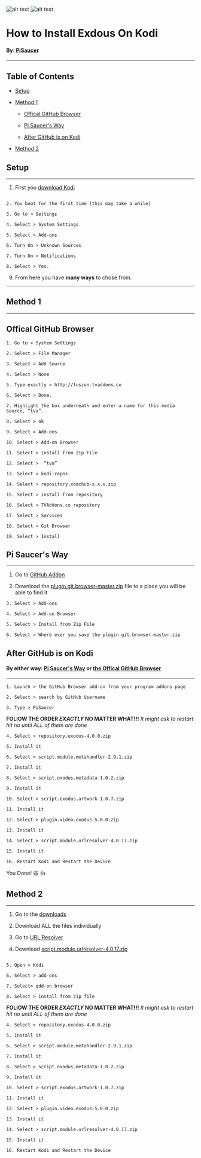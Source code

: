 ![alt text](https://github.com/PiSaucer/Exodus/blob/master/Kodi_logo_logotype.png)
![alt text](https://github.com/PiSaucer/exdous/blob/master/icon.png)
# How to Install Exdous On Kodi
#### By: [PiSaucer](https://github.com/PiSaucer)
***
## Table of Contents 
* [Setup](#Setup)

* [Method 1](#method-1)

  * [Offical GitHub Browser](#offical-github-browser)

  * [Pi Saucer's Way](#pi-saucers-way) 

  * [After GitHub is on Kodi](#after-github-is-on-kodi-)
  
* [Method 2](#method-2)
<a name="headers"/>

## Setup
***

1. First you [download Kodi](https://kodi.tv)
```

2. You boot for the first time (this may take a while)

3. Go to > Settings

4. Select > System Settings

5. Select > Add-ons 

6. Turn On > Unknown Sources 

7. Turn On > Notifications

8. Select > Yes.
```
9. From here you have **many ways** to chose from.


***
## Method 1

***

## Offical GitHub Browser

```
1. Go to > System Settings 

2. Select > File Manager

3. Select > Add Source

4. Select > None

5. Type exactly > http://fusion.tvaddons.co

6. Select > Done.

7. Highlight the box underneath and enter a name for this media Source, “tva”.

8. Select > ok

9. Select > Add-ons

10. Select > Add-on Browser

11. Select > install from Zip File 

12. Select >  “tva” 

13. Select > kodi-repos 

14. Select > repository.xbmchub-x.x.x.zip 

15. Select > install from repository 

16. Select > TVAddons.co repository

17. Select > Services

18. Select > Git Browser

19. Select > Install

```

## Pi Saucer's Way
***

1. Go to [GitHub Addon](https://github.com/PiSaucer/Exodus/tree/master/GitHub%20Addon)


2. Download the [plugin.git.browser-master.zip](https://github.com/PiSaucer/Exodus/blob/master/GitHub%20Addon/plugin.git.browser-master.zip) file to a place you will be able to find it

```
3. Select > Add-ons

4. Select > Add-on Browser 

5. Select > Install from Zip File 

6. Select > Where ever you save the plugin.git.browser-master.zip 

```

## After GitHub is on Kodi

#### By either way: [Pi Saucer's Way](#pi-saucers-way)  or [the Offical GitHub Browser](#offical-github-browser)

***

```
1. Launch > the GitHub Browser add-on from your program addons page

2. Select > search by GitHub Username

3. Type > PiSaucer

```
**FOLlOW THE ORDER _EXACTLY_ NO MATTER WHAT!!!**
*It might ask to restart hit no until ALL of them are done*
 ```
4. Select > repository.exodus-4.0.0.zip

5. Install it

6. Select > script.module.metahandler-2.9.1.zip

7. Install it

8. Select > script.exodus.metadata-1.0.2.zip

9. Install it

10. Select > script.exodus.artwork-1.0.7.zip

11. Install it

12. Select > plugin.video.exodus-5.0.0.zip

13. Install it

14. Select > script.module.urlresolver-4.0.17.zip

15. Install it

16. Restart Kodi and Restart the Device 

```
You Done! :smiley: :thumbsup:

## Method 2
***

1. Go to the [downloads](https://github.com/PiSaucer/Exodus/tree/master/Download)

2. Download ALL the files individually

3. Go to [URL Resolver](https://github.com/PiSaucer/Exodus/tree/master/URL%20Resolver)

4. Download [script.module.urlresolver-4.0.17.zip](https://github.com/PiSaucer/Exodus/blob/master/URL%20Resolver/script.module.urlresolver-4.0.17.zip)
```

5. Open > Kodi

6. Select > add-ons

7. Select> qdd-on browser 

8. Select > install from zip file

```
**FOLlOW THE ORDER _EXACTLY_ NO MATTER WHAT!!!**
*It might ask to restart hit no until ALL of them are done*
 ```
4. Select > repository.exodus-4.0.0.zip

5. Install it

6. Select > script.module.metahandler-2.9.1.zip

7. Install it

8. Select > script.exodus.metadata-1.0.2.zip

9. Install it

10. Select > script.exodus.artwork-1.0.7.zip

11. Install it

12. Select > plugin.video.exodus-5.0.0.zip

13. Install it

14. Select > script.module.urlresolver-4.0.17.zip

15. Install it

16. Restart Kodi and Restart the Device 

```
